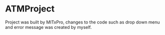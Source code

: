 # ATMProject

Project was built by MITxPro, changes to the code such as drop down menu and error message was created by myself. 
